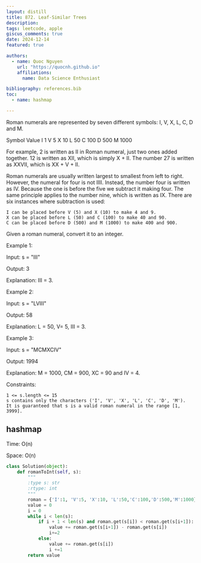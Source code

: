 ```yaml
---
layout: distill
title: 872. Leaf-Similar Trees
description:
tags: leetcode, apple
giscus_comments: true
date: 2024-12-14
featured: true

authors:
  - name: Quoc Nguyen
    url: "https://quocnh.github.io"
    affiliations:
      name: Data Science Enthusiast

bibliography: references.bib
toc:
  - name: hashmap

---
```

Roman numerals are represented by seven different symbols: I, V, X, L, C, D and M.

Symbol       Value
I             1
V             5
X             10
L             50
C             100
D             500
M             1000

For example, 2 is written as II in Roman numeral, just two ones added together. 12 is written as XII, which is simply X + II. The number 27 is written as XXVII, which is XX + V + II.

Roman numerals are usually written largest to smallest from left to right. However, the numeral for four is not IIII. Instead, the number four is written as IV. Because the one is before the five we subtract it making four. The same principle applies to the number nine, which is written as IX. There are six instances where subtraction is used:

    I can be placed before V (5) and X (10) to make 4 and 9. 
    X can be placed before L (50) and C (100) to make 40 and 90. 
    C can be placed before D (500) and M (1000) to make 400 and 900.

Given a roman numeral, convert it to an integer.

 

Example 1:

Input: s = "III"

Output: 3

Explanation: III = 3.

Example 2:

Input: s = "LVIII"

Output: 58

Explanation: L = 50, V= 5, III = 3.

Example 3:

Input: s = "MCMXCIV"

Output: 1994

Explanation: M = 1000, CM = 900, XC = 90 and IV = 4.

 

Constraints:

    1 <= s.length <= 15
    s contains only the characters ('I', 'V', 'X', 'L', 'C', 'D', 'M').
    It is guaranteed that s is a valid roman numeral in the range [1, 3999].
    
## hashmap
Time: O(n)

Space: O(n)

```python
class Solution(object):
    def romanToInt(self, s):
        """
        :type s: str
        :rtype: int
        """
        roman = {'I':1, 'V':5, 'X':10, 'L':50,'C':100,'D':500,'M':1000}
        value = 0
        i = 0
        while i < len(s):
            if i + 1 < len(s) and roman.get(s[i]) < roman.get(s[i+1]):
                value += roman.get(s[i+1]) - roman.get(s[i])
                i+=2
            else:
                value += roman.get(s[i])
                i +=1 
        return value
        
```

